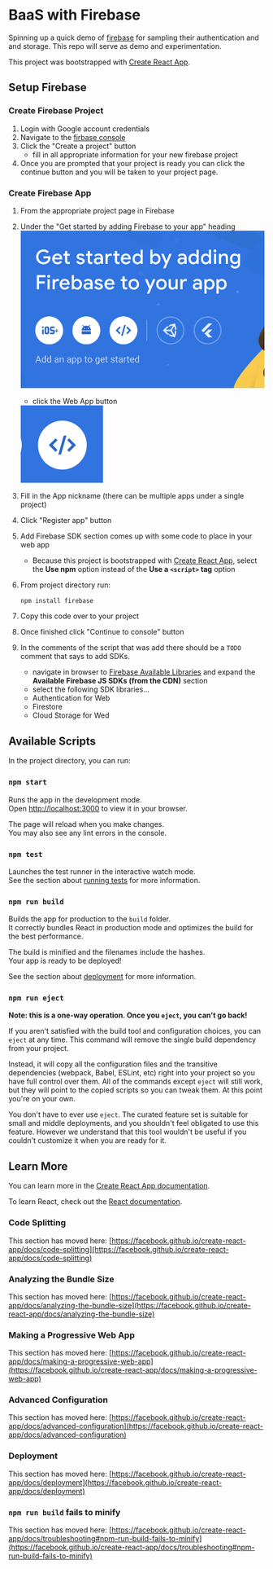 # BaaS with Firebase

Spinning up a quick demo of [firebase](https://firebase.google.com/) for sampling their authentication and and storage. This repo will serve as demo and experimentation.

This project was bootstrapped with [Create React App](https://github.com/facebook/create-react-app).

## Setup Firebase

### Create Firebase Project

1. Login with Google account credentials
1. Navigate to the [firbase console](https://console.firebase.google.com/)
1. Click the "Create a project" button
    - fill in all appropriate information for your new firebase project
1. Once you are prompted that your project is ready you can click the continue button and you will be taken to your project page.

### Create Firebase App

1. From the appropriate project page in Firebase
1. Under the "Get started by adding Firebase to your app" heading
    <img src="./assets/firebase-app-create.png" alt="Get started by adding Firebase to your app" />
    - click the Web App button
    <img src="./assets/firebase-app-web-btn.png" alt="Firebase Web App Button" />
1. Fill in the App nickname (there can be multiple apps under a single project)
1. Click "Register app" button
1. Add Firebase SDK section comes up with some code to place in your web app
    - Because this project is bootstrapped with [Create React App](), select the **Use npm** option instead of the **Use a `<script>` tag** option
1. From project directory run:
    ```bash
    npm install firebase
    ```

1. Copy this code over to your project
1. Once finished click "Continue to console" button
1. In the comments of the script that was add there should be a `TODO` comment that says to add SDKs.
    - navigate in browser to [Firebase Available Libraries](https://firebase.google.com/docs/web/learn-more#libraries-cdn) and expand the **Available Firebase JS SDKs (from the CDN)** section
    - select the following SDK libraries...
    - Authentication for Web
    - Firestore
    - Cloud Storage for Wed

## Available Scripts

In the project directory, you can run:

### `npm start`

Runs the app in the development mode.\
Open [http://localhost:3000](http://localhost:3000) to view it in your browser.

The page will reload when you make changes.\
You may also see any lint errors in the console.

### `npm test`

Launches the test runner in the interactive watch mode.\
See the section about [running tests](https://facebook.github.io/create-react-app/docs/running-tests) for more information.

### `npm run build`

Builds the app for production to the `build` folder.\
It correctly bundles React in production mode and optimizes the build for the best performance.

The build is minified and the filenames include the hashes.\
Your app is ready to be deployed!

See the section about [deployment](https://facebook.github.io/create-react-app/docs/deployment) for more information.

### `npm run eject`

**Note: this is a one-way operation. Once you `eject`, you can't go back!**

If you aren't satisfied with the build tool and configuration choices, you can `eject` at any time. This command will remove the single build dependency from your project.

Instead, it will copy all the configuration files and the transitive dependencies (webpack, Babel, ESLint, etc) right into your project so you have full control over them. All of the commands except `eject` will still work, but they will point to the copied scripts so you can tweak them. At this point you're on your own.

You don't have to ever use `eject`. The curated feature set is suitable for small and middle deployments, and you shouldn't feel obligated to use this feature. However we understand that this tool wouldn't be useful if you couldn't customize it when you are ready for it.

## Learn More

You can learn more in the [Create React App documentation](https://facebook.github.io/create-react-app/docs/getting-started).

To learn React, check out the [React documentation](https://reactjs.org/).

### Code Splitting

This section has moved here: [https://facebook.github.io/create-react-app/docs/code-splitting](https://facebook.github.io/create-react-app/docs/code-splitting)

### Analyzing the Bundle Size

This section has moved here: [https://facebook.github.io/create-react-app/docs/analyzing-the-bundle-size](https://facebook.github.io/create-react-app/docs/analyzing-the-bundle-size)

### Making a Progressive Web App

This section has moved here: [https://facebook.github.io/create-react-app/docs/making-a-progressive-web-app](https://facebook.github.io/create-react-app/docs/making-a-progressive-web-app)

### Advanced Configuration

This section has moved here: [https://facebook.github.io/create-react-app/docs/advanced-configuration](https://facebook.github.io/create-react-app/docs/advanced-configuration)

### Deployment

This section has moved here: [https://facebook.github.io/create-react-app/docs/deployment](https://facebook.github.io/create-react-app/docs/deployment)

### `npm run build` fails to minify

This section has moved here: [https://facebook.github.io/create-react-app/docs/troubleshooting#npm-run-build-fails-to-minify](https://facebook.github.io/create-react-app/docs/troubleshooting#npm-run-build-fails-to-minify)
